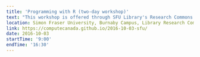 ```yaml
---
title: 'Programming with R (two-day workshop)'
text: "This workshop is offered through SFU Library's Research Commons and registration is open to SFU graduate students, postdoctoral fellows and faculty. R is a programming language that is especially powerful for data exploration, visualization, and statistical analysis. This 2-day, hands-on Software Carpentry workshop will cover basic concepts and tools, including program design, version control, data management, and task automation. You will be encouraged to help one another and to apply what you have learned to your own research problems."
location: Simon Fraser University, Burnaby Campus, Library Research Commons
link: https://computecanada.github.io/2016-10-03-sfu/
date: 2016-10-03
startTime: '9:00'
endTime: '16:30'
---
```

